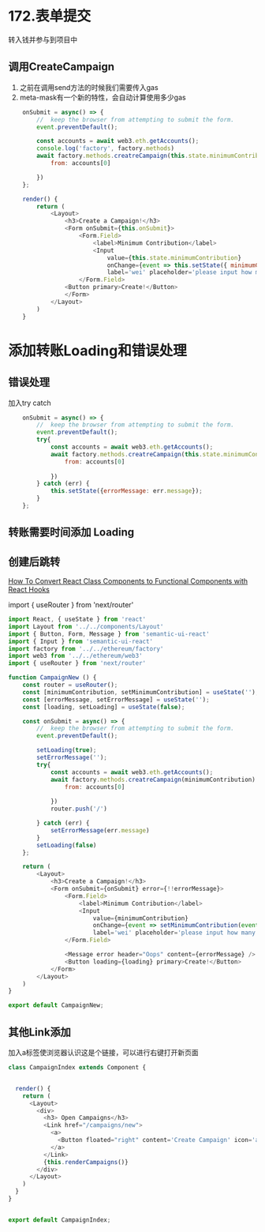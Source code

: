 # 172.表单提交

转入钱并参与到项目中

## 调用CreateCampaign

1. 之前在调用send方法的时候我们需要传入gas
2. meta-mask有一个新的特性，会自动计算使用多少gas

```javascript
	onSubmit = async() => {
		//  keep the browser from attempting to submit the form.
		event.preventDefault();

		const accounts = await web3.eth.getAccounts();
		console.log('factory', factory.methods)
		await factory.methods.creatreCampaign(this.state.minimumContribution).send({
			from: accounts[0]

		})
	};

	render() {
		return (
			<Layout>
				<h3>Create a Campaign!</h3>
				<Form onSubmit={this.onSubmit}>
					<Form.Field>
						<label>Minimum Contribution</label>
						<Input 
							value={this.state.minimumContribution}
							onChange={event => this.setState({ minimumContribution: event.target.value })}
							label='wei' placeholder='please input how many wei you want to donate' labelPosition="right"/>
					</Form.Field>
				<Button primary>Create!</Button>
				</Form>
			</Layout>
		)
	}
```

# 添加转账Loading和错误处理


## 错误处理
加入try catch

```javascript
	onSubmit = async() => {
		//  keep the browser from attempting to submit the form.
		event.preventDefault();
		try{
			const accounts = await web3.eth.getAccounts();
			await factory.methods.creatreCampaign(this.state.minimumContribution).send({
				from: accounts[0]
	
			})
		} catch (err) {
			this.setState({errorMessage: err.message});
		}
	};
```

## 转账需要时间添加 Loading



## 创建后跳转
[How To Convert React Class Components to Functional Components with React Hooks](https://www.digitalocean.com/community/tutorials/five-ways-to-convert-react-class-components-to-functional-components-with-react-hooks)

import { useRouter } from 'next/router'


```javascript
import React, { useState } from 'react'
import Layout from '../../components/Layout'
import { Button, Form, Message } from 'semantic-ui-react'
import { Input } from 'semantic-ui-react'
import factory from '../../ethereum/factory'
import web3 from '../../ethereum/web3'
import { useRouter } from 'next/router'

function CampaignNew () {
	const router = useRouter();
	const [minimumContribution, setMinimumContribution] = useState('');
	const [errorMessage, setErrorMessage] = useState('');
	const [loading, setLoading] = useState(false);

	const onSubmit = async() => {
		//  keep the browser from attempting to submit the form.
		event.preventDefault();

		setLoading(true);
		setErrorMessage('');
		try{
			const accounts = await web3.eth.getAccounts();
			await factory.methods.creatreCampaign(minimumContribution).send({
				from: accounts[0]
	
			})
			router.push('/')

		} catch (err) {
			setErrorMessage(err.message)
		}
		setLoading(false)
	};

	return (
		<Layout>
			<h3>Create a Campaign!</h3>
			<Form onSubmit={onSubmit} error={!!errorMessage}>
				<Form.Field>
					<label>Minimum Contribution</label>
					<Input 
						value={minimumContribution}
						onChange={event => setMinimumContribution(event.target.value)}
						label='wei' placeholder='please input how many wei you want to donate' labelPosition="right"/>
				</Form.Field>

				<Message error header="Oops" content={errorMessage} />
				<Button loading={loading} primary>Create!</Button>
			</Form>
		</Layout>
	)
}

export default CampaignNew;
```

## 其他Link添加

加入a标签使浏览器认识这是个链接，可以进行右键打开新页面

```javascript
class CampaignIndex extends Component {


  render() {
    return (
      <Layout>
        <div>
          <h3> Open Campaigns</h3>
          <Link href="/campaigns/new">
            <a>
              <Button floated="right" content='Create Campaign' icon='add circle' labelPosition='left' primary/>  
            </a>
          </Link>
          {this.renderCampaigns()}
        </div>
      </Layout>
    )
  }
}


export default CampaignIndex;
```